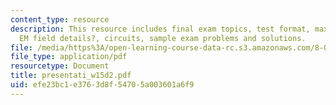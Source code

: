 ```yaml
---
content_type: resource
description: This resource includes final exam topics, test format, maxwell?s equations,
  EM field details?, circuits, sample exam problems and solutions.
file: /media/https%3A/open-learning-course-data-rc.s3.amazonaws.com/8-02-physics-ii-electricity-and-magnetism-spring-2007/efe23bc1e3763d8f54705a003601a6f9_presentati_w15d2.pdf
file_type: application/pdf
resourcetype: Document
title: presentati_w15d2.pdf
uid: efe23bc1-e376-3d8f-5470-5a003601a6f9
---
```

